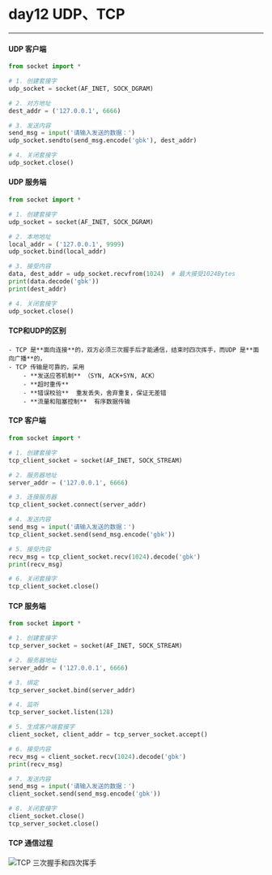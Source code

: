 # day12 UDP、TCP

---
#### UDP 客户端

```python
from socket import *

# 1. 创建套接字
udp_socket = socket(AF_INET, SOCK_DGRAM)

# 2. 对方地址
dest_addr = ('127.0.0.1', 6666)

# 3. 发送内容
send_msg = input('请输入发送的数据：')
udp_socket.sendto(send_msg.encode('gbk'), dest_addr)

# 4. 关闭套接字
udp_socket.close()
```

#### UDP 服务端

```python
from socket import *

# 1. 创建套接字
udp_socket = socket(AF_INET, SOCK_DGRAM)

# 2. 本地地址
local_addr = ('127.0.0.1', 9999)
udp_socket.bind(local_addr)

# 3. 接受内容
data, dest_addr = udp_socket.recvfrom(1024)  # 最大接受1024Bytes
print(data.decode('gbk'))
print(dest_addr)

# 4. 关闭套接字
udp_socket.close()
```

#### TCP和UDP的区别

	- TCP 是**面向连接**的，双方必须三次握手后才能通信，结束时四次挥手，而UDP 是**面向广播**的，
	- TCP 传输是可靠的，采用
		- **发送应答机制** （SYN, ACK+SYN, ACK）
		- **超时重传**
		- **错误校验**  重发丢失，舍弃重复，保证无差错
		- **流量和阻塞控制**  有序数据传输

#### TCP 客户端

```python
from socket import *

# 1. 创建套接字
tcp_client_socket = socket(AF_INET, SOCK_STREAM)

# 2. 服务器地址
server_addr = ('127.0.0.1', 6666)

# 3. 连接服务器
tcp_client_socket.connect(server_addr)

# 4. 发送内容
send_msg = input('请输入发送的数据：')
tcp_client_socket.send(send_msg.encode('gbk'))

# 5. 接受内容
recv_msg = tcp_client_socket.recv(1024).decode('gbk')
print(recv_msg)

# 6. 关闭套接字
tcp_client_socket.close()
```

#### TCP 服务端

```python
from socket import *

# 1. 创建套接字
tcp_server_socket = socket(AF_INET, SOCK_STREAM)

# 2. 服务器地址
server_addr = ('127.0.0.1', 6666)

# 3. 绑定
tcp_server_socket.bind(server_addr)

# 4. 监听
tcp_server_socket.listen(128)

# 5. 生成客户端套接字
client_socket, client_addr = tcp_server_socket.accept()

# 6. 接受内容
recv_msg = client_socket.recv(1024).decode('gbk')
print(recv_msg)

# 7. 发送内容
send_msg = input('请输入发送的数据：')
client_socket.send(send_msg.encode('gbk'))

# 8. 关闭套接字
client_socket.close()
tcp_server_socket.close()
```

#### TCP 通信过程
![TCP 三次握手和四次挥手](http://p4emt3ysm.bkt.clouddn.com/tcp.png)
